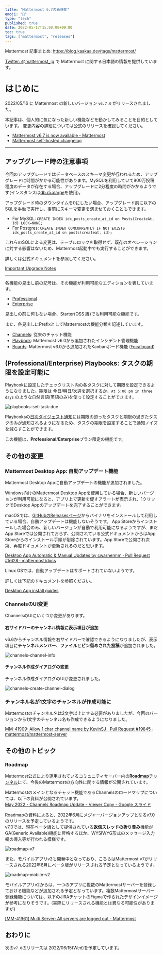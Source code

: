 ```yaml
---
title: "Mattermost 6.7の新機能"
emoji: "🎉"
type: "tech"
published: true
date: 2022-05-17T15:00:00+09:00
toc: true
tags: ["mattermost", "releases"]
---
```


Mattermost 記事まとめ: https://blog.kaakaa.dev/tags/mattermost/

[Twitter: @mattermost_jp](https://twitter.com/mattermost_jp) で Mattermost に関する日本語の情報を提供しています。

# はじめに

2022/05/16 に Mattermost の新しいバージョン `v6.7.0` がリリースされました。  

本記事は、個人的に気になった新しい機能などを動かしてみることを目的としています。
変更内容の詳細については公式のリリースを確認してください。

- [Mattermost v6\.7 is now available \- Mattermost](https://mattermost.com/blog/mattermost-v6-7-is-now-available/)
- [Mattermost self\-hosted changelog](https://docs.mattermost.com/install/self-managed-changelog.html#release-v6-7-feature-release)

---

## アップグレード時の注意事項

今回のアップグレードではデータベースのスキーマ変更が行われるため、アップグレードに時間がかかる可能性があります。MySQLを利用していて900万投稿程度のデータが存在する場合、アップグレードに2分程度の時間がかかるようです(インスタンスは[db.r5.xlarge](https://aws.amazon.com/jp/rds/instance-types/)を使用)。

アップグレード時のダウンタイムを0にしたい場合、アップグレード前に以下のSQLを手動で実行し、事前にスキーマ変更を済ませておくこともできます。

* For MySQL: `CREATE INDEX idx_posts_create_at_id on Posts(CreateAt, Id) LOCK=NONE;`
* For Postgres: `CREATE INDEX CONCURRENTLY IF NOT EXISTS idx_posts_create_at_id on posts(createat, id);`

これらのSQLによる変更は、テーブルロックを取得せず、既存のオペレーションに対する影響はないため、Mattermost起動中でも実行することができます。

詳しくは公式ドキュメントを参照してください。

[Important Upgrade Notes](https://docs.mattermost.com/upgrade/important-upgrade-notes.html#important-upgrade-notes)

---

各機能の見出し前の記号は、その機能が利用可能なエディションを表しています。

- [Professional](https://mattermost.com/pricing/)
- [Enterprise](https://mattermost.com/pricing/)

見出しの前に何もない場合、Starter(OSS 版)でも利用可能な機能です。

また、各見出しにPrefixとしてMattermostの機能分類を記述しています。

- [Channels](https://docs.mattermost.com/guides/channels.html): 従来のチャット機能
- [Playbook](https://docs.mattermost.com/guides/playbooks.html): Mattermost v6.0から追加されたインシデント管理機能
- [Boards](https://docs.mattermost.com/guides/boards.html): Mattermost v6.0から追加されたKanbanボード機能 ([Focalboard](https://www.focalboard.com/))

## (Professional/Enterprise) Playbooks: タスクの期限を設定可能に

Playbookに設定したチェックリスト内の各タスクに対して期限を設定できるようになりました。期限は 今日/明日/次週を選択するか、`At 5:00 pm in three days` のような自然言語(英語のみ)を使って設定することができます。

![playbooks-set-task-due](https://blog.kaakaa.dev/images/posts/mattermost/releases-6.7/playbooks-set-task-due.png)

Playbooksの[日次ダイジェスト通知](https://docs.mattermost.com/playbooks/notifications-and-updates.html#daily-digest)には期限の迫ったタスクと期限の過ぎたタスクのみが通知されるようになるため、タスクの期限を設定することで通知ノイズを減らすことができます。

この機能は、**Professional**/**Enterprise**プラン限定の機能です。

## その他の変更

### Mattermost Desktop App: 自動アップデート機能

Mattermost Desktop Appに自動アップデートの機能が追加されました。  

Windows向けのMattermost Desktop Appを使用している場合、新しいバージョンが利用可能になると、アプリ上で更新を促すアラートが表示され、1クリックでDesktop Appのアップデートを完了することができます。

macOSでは、[GitHubのReleasesページ](https://github.com/mattermost/desktop/releases)からバイナリをインストールして利用している場合、自動アップデートは機能しないそうです。
App Storeからインストールした場合のみ、新しいバージョンが自動で利用可能になるようですが、まだApp Storeでは公開されておらず、公開されている公式ドキュメントからはApp Storeからのインストール手順が削除されています。App Storeで公開され次第、再度ドキュメントが更新されるのだと思います。

[Desktop App Automatic & Manual Updates by cwarnermm · Pull Request \#5628 · mattermost/docs](https://github.com/mattermost/docs/pull/5628/files#r872856733)

Linux OSでは、自動アップデートはサポートされていないようです。

詳しくは下記のドキュメントを参照ください。  

[Desktop App install guides](https://docs.mattermost.com/install/desktop-app-install.html)

### ChannelsのUI変更

ChannelsのUIにいくつか変更があります。

#### 右サイドバーのチャンネル情報に表示項目が追加

v6.6からチャンネル情報を右サイドバーで確認できるようになりましたが、表示項目に**チャンネルメンバー**、**ファイル**と**ピン留めされた投稿**が追加されました。

![channels-channel-info](https://blog.kaakaa.dev/images/posts/mattermost/releases-6.7/channels-channel-info.png)

#### チャンネル作成ダイアログの変更

チャンネル作成ダイアログのUIが変更されました。

![channels-create-channel-dialog](https://blog.kaakaa.dev/images/posts/mattermost/releases-6.7/channels-create-channel-dialog.png)

### チャンネル名が1文字のチャンネルが作成可能に

Mattermostのチャンネル名は2文字以上にする必要がありましたが、今回のバージョンから1文字のチャンネル名も作成できるようになりました。

[MM\-41909: Allow 1 char channel name by KevinSJ · Pull Request \#19845 · mattermost/mattermost\-server](https://github.com/mattermost/mattermost-server/pull/19845)

## その他のトピック

### Roadmap

Mattermost公式により運用されているコミュニティサーバー内の[**Roadmap**チャンネル](https://community-daily.mattermost.com/core/channels/roadmap)にて、今後のMattermostの方向性に関する情報が公開されています。

Mattermostのメインとなるチャット機能であるChannelsのロードマップについては、以下の資料が公開されています。  
[May 2022 \- Channels Roadmap Update \- Viewer Copy \- Google スライド](https://docs.google.com/presentation/d/1hsPHnB_Xsrc8mAq0T3VLoK22E9k3bS8-NtKSOxQ8oOY/edit)

Roadmapの資料によると、2022年6月にメジャーバージョンアップとなるv7.0のリリースを予定しているようです。  
v7.0では、現在ベータ版として提供されている**返信スレッドの折り畳み**機能がGA(Generic Available)機能に昇格するほか、WYSIWYG形式のメッセージ入力欄の導入等が行われる模様です。

![roadmap-v7](https://blog.kaakaa.dev/images/posts/mattermost/releases-6.7/roadmap-v7.png)

また、モバイルアプリv2も開発中となっており、こちらはMattermost v7がリリースされる2022年6月にベータ版がリリースされる予定となっているようです。

![roadmap-mobile-v2](https://blog.kaakaa.dev/images/posts/mattermost/releases-6.7/roadmap-mobile-v2.png)

モバイルアプリv2からは、一つのアプリに複数のMattermostサーバーを登録しておける機能などが追加される予定となっています。複数Mattermostサーバー登録機能については、以下のJIRAチケットのFigmaで作られたデザインイメージが参考になりそうです。(実際にリリースされる機能とは異なる可能性がありますが)

[\[MM\-41961\] Multi Server: All servers are logged out \- Mattermost](https://mattermost.atlassian.net/browse/MM-41961)


## おわりに
次の`v7.0`のリリースは 2022/06/15(Wed)を予定しています。
